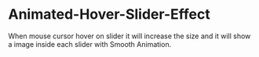 # Animated-Hover-Slider-Effect
When mouse cursor hover on slider it will increase the size and it will show a image inside each slider with Smooth Animation.

